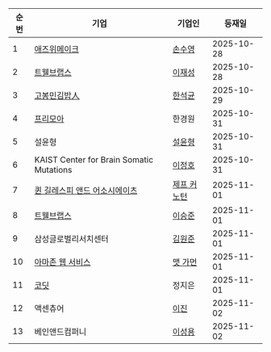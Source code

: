 | 순번 | 기업 | 기업인 | 등재일 |
|------|------|------|------|
| 1 | [애즈위메이크](https://ko.wikipedia.org/wiki/%EC%95%A0%EC%A6%88%EC%9C%84%EB%A9%94%EC%9D%B4%ED%81%AC) | [손수영](https://ko.wikipedia.org/wiki/%EC%86%90%EC%88%98%EC%98%81) | 2025-10-28 |
| 2 | [트웰브랩스](https://ko.wikipedia.org/wiki/%ED%8A%B8%EC%9B%B0%EB%B8%8C%EB%9E%A9%EC%8A%A4) | [이재성](https://ko.wikipedia.org/wiki/%EC%9D%B4%EC%9E%AC%EC%84%B1_(%ED%8A%B8%EC%9B%B0%EB%B8%8C%EB%9E%A9%EC%8A%A4)) | 2025-10-28 |
| 3 | [고봉민김밥人](https://ko.wikipedia.org/wiki/%EA%B3%A0%EB%B4%89%EB%AF%BC%EA%B9%80%EB%B0%A5%E4%BA%BA) | [한석균](https://ko.wikipedia.org/wiki/%ED%95%9C%EC%84%9D%EA%B7%A0) | 2025-10-29 |
| 4 | [프리모아](https://ko.wikipedia.org/wiki/%ED%94%84%EB%A6%AC%EB%AA%A8%EC%95%84) | 한경원 | 2025-10-31 |
| 5 | 설윤형 | [설윤형](https://ko.wikipedia.org/wiki/%EC%84%A4%EC%9C%A4%ED%98%95) | 2025-10-31 |
| 6 | KAIST Center for Brain Somatic Mutations | [이정호](https://ko.wikipedia.org/wiki/%EC%9D%B4%EC%A0%95%ED%98%B8_(%EA%B5%90%EC%88%98)) | 2025-10-31 |
| 7 | [퀸 길레스피 앤드 어소시에이츠](https://ko.wikipedia.org/wiki/%ED%80%B8_%EA%B8%B8%EB%A0%88%EC%8A%A4%ED%94%BC_%EC%95%A4%EB%93%9C_%EC%96%B4%EC%86%8C%EC%8B%9C%EC%97%90%EC%9D%B4%EC%B8%A0) | [제프 커노턴](https://ko.wikipedia.org/wiki/%EC%A0%9C%ED%94%84_%EC%BB%A4%EB%85%B8%ED%84%B4) | 2025-11-01 |
| 8 | [트웰브랩스](https://ko.wikipedia.org/wiki/%ED%8A%B8%EC%9B%B0%EB%B8%8C%EB%9E%A9%EC%8A%A4) | [이승준](https://ko.wikipedia.org/wiki/%EC%9D%B4%EC%8A%B9%EC%A4%80_(%EC%BB%B4%ED%93%A8%ED%84%B0_%EA%B3%BC%ED%95%99%EC%9E%90)) | 2025-11-01 |
| 9 | 삼성글로벌리서치센터 | [김원준](https://ko.wikipedia.org/wiki/%EA%B9%80%EC%9B%90%EC%A4%80_(%EA%B2%BD%EC%98%81%ED%95%99%EC%9E%90)) | 2025-11-01 |
| 10 | [아마존 웹 서비스](https://ko.wikipedia.org/wiki/%EC%95%84%EB%A7%88%EC%A1%B4_%EC%9B%B9_%EC%84%9C%EB%B9%84%EC%8A%A4) | [맷 가먼](https://ko.wikipedia.org/wiki/%EB%A7%B7_%EA%B0%80%EB%A8%BC) | 2025-11-01 |
| 11 | [코딧](https://ko.wikipedia.org/wiki/%EC%BD%94%EB%94%A7) | 정지은 | 2025-11-01 |
| 12 | 액센츄어 | [이진](https://ko.wikipedia.org/wiki/%EC%9D%B4%EC%A7%84_(%EA%B8%B0%EC%97%85%EC%9D%B8)) | 2025-11-02 |
| 13 | 베인앤드컴퍼니 | [이성용](https://ko.wikipedia.org/wiki/%EC%9D%B4%EC%84%B1%EC%9A%A9_(1962%EB%85%84)) | 2025-11-02 |
